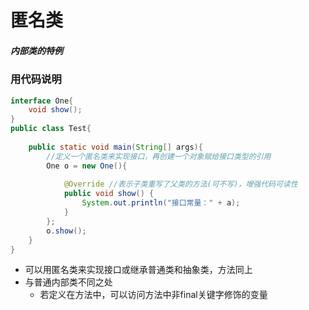 # 匿名类

##### 内部类的特例

### 用代码说明

```java
interface One{
    void show();
}
public class Test{
    
    public static void main(String[] args){
        //定义一个匿名类来实现接口，再创建一个对象赋给接口类型的引用
        One o = new One(){
        
            @Override //表示子类重写了父类的方法(可不写)，增强代码可读性
            public void show() {
                System.out.println("接口常量：" + a);
            }
        };
        o.show();
    }
}
```

- 可以用匿名类来实现接口或继承普通类和抽象类，方法同上
- 与普通内部类不同之处
  - 若定义在方法中，可以访问方法中非final关键字修饰的变量